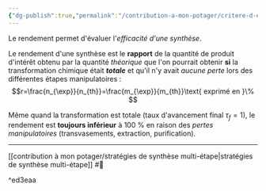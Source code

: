 ```yaml
---
{"dg-publish":true,"permalink":"/contribution-a-mon-potager/critere-d-evaluation-du-rendement-d-une-synthese/"}
---
```


Le rendement permet d'évaluer l'*efficacité d'une synthèse*.

Le rendement d'une synthèse est le **rapport** de la quantité de produit d'intérêt obtenu par la quantité *théorique* que l'on pourrait obtenir **si** la transformation chimique était ***totale*** et qu'il n'y avait *aucune perte* lors des différentes étapes manipulatoires : $$r=\frac{n_{\exp}}{n_{th}}=\frac{m_{\exp}}{m_{th}}\text{ exprimé en }\%
$$

Même quand la transformation est totale (taux d'avancement final  $\tau_{f}=1$), le rendement est **toujours inférieur** à 100 % en raison des *pertes manipulatoires* (transvasements, extraction, purification).

---
[[contribution à mon potager/stratégies de synthèse multi-étape\|stratégies de synthèse multi-étape]] #🌲 

^ed3eaa
